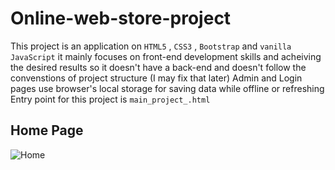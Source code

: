 # Online-web-store-project
This project is an application on `HTML5` , `CSS3` , `Bootstrap` and `vanilla JavaScript`
it mainly focuses on front-end development skills and acheiving the desired results
so it doesn't have a back-end and doesn't follow the convenstions of project structure (I may fix that later)
Admin and Login pages use browser's local storage for saving data while offline or refreshing 
Entry point for this project is `main_project_.html`

## Home Page

![Home](https://github.com/Mohamed-Samy26/Flappy_bird_SP_project/blob/main/bandicam%202021-08-14%2006-06-03-731.jpg)
